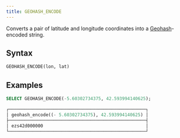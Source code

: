 ```yaml
---
title: GEOHASH_ENCODE
---
```


Converts a pair of latitude and longitude coordinates into a [Geohash](https://en.wikipedia.org/wiki/Geohash)-encoded string.

## Syntax

```sql
GEOHASH_ENCODE(lon, lat)
```

## Examples

```sql
SELECT GEOHASH_ENCODE(-5.60302734375, 42.593994140625);

┌────────────────────────────────────────────────────┐
│ geohash_encode((- 5.60302734375), 42.593994140625) │
├────────────────────────────────────────────────────┤
│ ezs42d000000                                       │
└────────────────────────────────────────────────────┘
```
